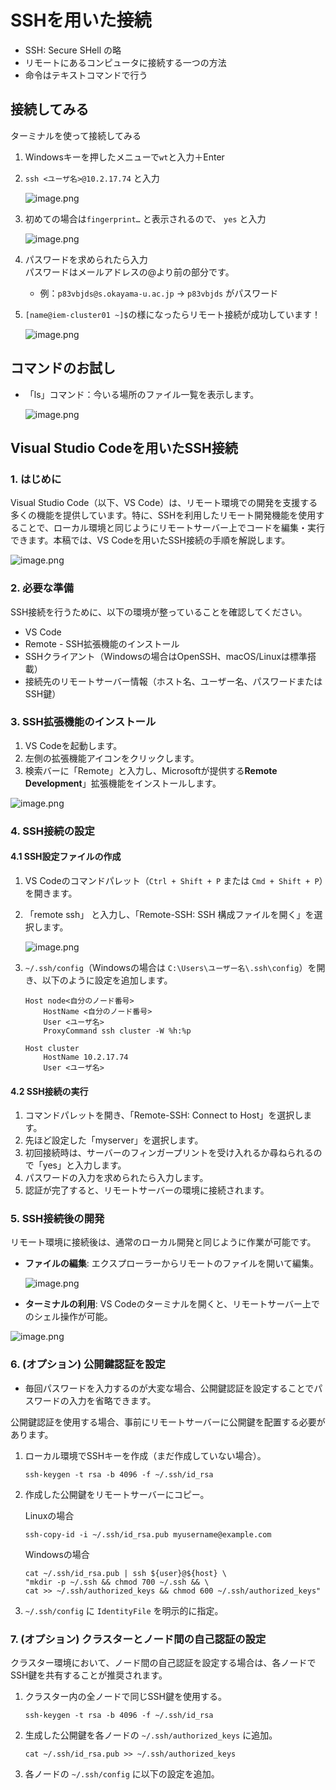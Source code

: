 # SSHを用いた接続

- SSH: Secure SHell の略
- リモートにあるコンピュータに接続する一つの方法
- 命令はテキストコマンドで行う

## 接続してみる

ターミナルを使って接続してみる
1. Windowsキーを押したメニューで`wt`と入力＋Enter
    
2. `ssh <ユーザ名>@10.2.17.74` と入力  
    
    ![image.png](img/0_ssh_0.png)
    
3. 初めての場合は`fingerprint…` と表示されるので、 `yes` と入力
    
    ![image.png](img/0_ssh_1.png)
    
4. パスワードを求められたら入力  
    パスワードはメールアドレスの@より前の部分です。
    - 例：`p83vbjds@s.okayama-u.ac.jp` → `p83vbjds` がパスワード
5. `[name@iem-cluster01 ~]$`の様になったらリモート接続が成功しています！
    
    ![image.png](img/0_ssh_2.png)
    

## コマンドのお試し

- 「ls」コマンド：今いる場所のファイル一覧を表示します。
    
    ![image.png](img/0_ssh_3.png)


## Visual Studio Codeを用いたSSH接続

### 1. はじめに

Visual Studio Code（以下、VS Code）は、リモート環境での開発を支援する多くの機能を提供しています。特に、SSHを利用したリモート開発機能を使用することで、ローカル環境と同じようにリモートサーバー上でコードを編集・実行できます。本稿では、VS Codeを用いたSSH接続の手順を解説します。

![image.png](img/0_ssh_4.png)

### 2. 必要な準備

SSH接続を行うために、以下の環境が整っていることを確認してください。

- VS Code
- Remote - SSH拡張機能のインストール
- SSHクライアント（Windowsの場合はOpenSSH、macOS/Linuxは標準搭載）
- 接続先のリモートサーバー情報（ホスト名、ユーザー名、パスワードまたはSSH鍵）

### 3. SSH拡張機能のインストール

1. VS Codeを起動します。
2. 左側の拡張機能アイコンをクリックします。
3. 検索バーに「Remote」と入力し、Microsoftが提供する**Remote Development**」拡張機能をインストールします。

![image.png](img/0_ssh_5.png)

### 4. SSH接続の設定

#### 4.1 SSH設定ファイルの作成

1. VS Codeのコマンドパレット（`Ctrl + Shift + P` または `Cmd + Shift + P`）を開きます。
2. 「remote ssh」 と入力し、「Remote-SSH: SSH 構成ファイルを開く」を選択します。

    ![image.png](img/0_ssh_6.png)

1. `~/.ssh/config`（Windowsの場合は `C:\Users\ユーザー名\.ssh\config`）を開き、以下のように設定を追加します。
    
    ```
    Host node<自分のノード番号>
        HostName <自分のノード番号>
        User <ユーザ名>
        ProxyCommand ssh cluster -W %h:%p
     
    Host cluster
        HostName 10.2.17.74
        User <ユーザ名>
    ```
    

#### 4.2 SSH接続の実行

1. コマンドパレットを開き、「Remote-SSH: Connect to Host」を選択します。
2. 先ほど設定した「myserver」を選択します。
3. 初回接続時は、サーバーのフィンガープリントを受け入れるか尋ねられるので「yes」と入力します。
4. パスワードの入力を求められたら入力します。
5. 認証が完了すると、リモートサーバーの環境に接続されます。

### 5. SSH接続後の開発

リモート環境に接続後は、通常のローカル開発と同じように作業が可能です。

- **ファイルの編集**: エクスプローラーからリモートのファイルを開いて編集。
    
    ![image.png](img/0_ssh_7.png)
    
- **ターミナルの利用**: VS Codeのターミナルを開くと、リモートサーバー上でのシェル操作が可能。

![image.png](img/0_ssh_8.png)

### 6. (オプション) 公開鍵認証を設定

- 毎回パスワードを入力するのが大変な場合、公開鍵認証を設定することでパスワードの入力を省略できます。

公開鍵認証を使用する場合、事前にリモートサーバーに公開鍵を配置する必要があります。

1. ローカル環境でSSHキーを作成（まだ作成していない場合）。
    
    ```
    ssh-keygen -t rsa -b 4096 -f ~/.ssh/id_rsa
    ```
    
2. 作成した公開鍵をリモートサーバーにコピー。
    
    Linuxの場合
    ```
    ssh-copy-id -i ~/.ssh/id_rsa.pub myusername@example.com
    ```
    Windowsの場合
    ```
    cat ~/.ssh/id_rsa.pub | ssh ${user}@${host} \
    "mkdir -p ~/.ssh && chmod 700 ~/.ssh && \
    cat >> ~/.ssh/authorized_keys && chmod 600 ~/.ssh/authorized_keys"
    ```
    
3. `~/.ssh/config` に `IdentityFile` を明示的に指定。

### 7. (オプション) クラスターとノード間の自己認証の設定

クラスター環境において、ノード間の自己認証を設定する場合は、各ノードでSSH鍵を共有することが推奨されます。

1. クラスター内の全ノードで同じSSH鍵を使用する。
    
    ```
    ssh-keygen -t rsa -b 4096 -f ~/.ssh/id_rsa
    ```
    
2. 生成した公開鍵を各ノードの `~/.ssh/authorized_keys` に追加。
    
    ```
    cat ~/.ssh/id_rsa.pub >> ~/.ssh/authorized_keys
    ```
    
3. 各ノードの `~/.ssh/config` に以下の設定を追加。
